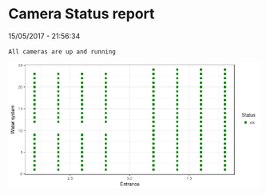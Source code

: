 Camera Status report
================
15/05/2017 - 21:56:34

    All cameras are up and running

![](camreport_files/figure-markdown_github/unnamed-chunk-2-1.png)
